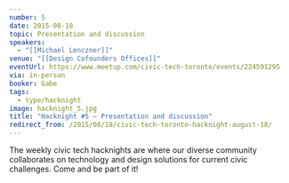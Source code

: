 ```yaml
---
number: 5
date: 2015-08-18
topic: Presentation and discussion
speakers:
  - "[[Michael Lenczner]]"
venue: "[[Design Cofounders Offices]]"
eventUrl: https://www.meetup.com/civic-tech-toronto/events/224591295
via: in-person
booker: Gabe
tags:
  - type/hacknight
image: hacknight_5.jpg
title: "Hacknight #5 – Presentation and discussion"
redirect_from: /2015/08/18/civic-tech-toronto-hacknight-august-18/
---
```


The weekly civic tech hacknights are where our diverse community collaborates on technology and design solutions for current civic challenges. Come and be part of it!
